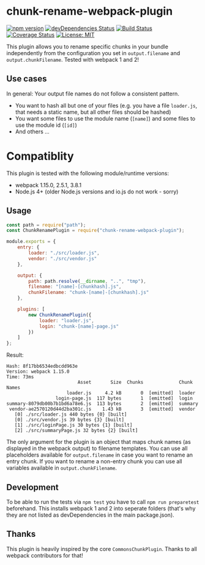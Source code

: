 # chunk-rename-webpack-plugin

[![npm version](https://badge.fury.io/js/chunk-rename-webpack-plugin.svg)](https://badge.fury.io/js/chunk-rename-webpack-plugin)
[![devDependencies Status](https://david-dm.org/sueddeutsche/chunk-rename-webpack-plugin/dev-status.svg)](https://david-dm.org/sueddeutsche/chunk-rename-webpack-plugin?type=dev)
[![Build Status](https://travis-ci.org/sueddeutsche/chunk-rename-webpack-plugin.svg?branch=master)](https://travis-ci.org/sueddeutsche/chunk-rename-webpack-plugin)
[![Coverage Status](https://coveralls.io/repos/github/sueddeutsche/chunk-rename-webpack-plugin/badge.svg?branch=master)](https://coveralls.io/github/sueddeutsche/chunk-rename-webpack-plugin?branch=master)
[![License: MIT](https://img.shields.io/badge/License-MIT-yellow.svg)](https://opensource.org/licenses/MIT)

This plugin allows you to rename specific chunks in your bundle independently from the configuration you set in `output.filename` and `output.chunkFilename`. Tested with webpack 1 and 2!

## Use cases
In general: Your output file names do not follow a consistent pattern.
* You want to hash all but one of your files (e.g. you have a file `loader.js`, that needs a static name, but all other files should be hashed)
* You want some files to use the module name (`[name]`) and some files to use the module id (`[id]`)
* And others ... 

# Compatiblity
This plugin is tested with the following module/runtime versions:
* webpack 1.15.0, 2.5.1, 3.8.1
* Node.js 4+ (older Node.js versions and io.js do not work - sorry)

## Usage
```js
const path = require("path");
const ChunkRenamePlugin = require("chunk-rename-webpack-plugin");

module.exports = {
    entry: {
        loader: "./src/loader.js",
        vendor: "./src/vendor.js"
    },

    output: {
        path: path.resolve(__dirname, "..", "tmp"),
        filename: "[name]-[chunkhash].js",
        chunkFilename: "chunk-[name]-[chunkhash].js"
    },

    plugins: [
        new ChunkRenamePlugin({
            loader: "loader.js",
            login: "chunk-[name]-page.js"
        })
    ]
};
```

Result:
```
Hash: 8f17bb6534edbcdd963e
Version: webpack 1.15.0
Time: 73ms
                          Asset       Size  Chunks             Chunk Names
                      loader.js     4.2 kB       0  [emitted]  loader
                  login-page.js  117 bytes       1  [emitted]  login
summary-8079db00b7b1bd6a78e6.js  113 bytes       2  [emitted]  summary
 vendor-ae2570120d44d2ba301c.js    1.43 kB       3  [emitted]  vendor
   [0] ./src/loader.js 440 bytes {0} [built]
   [0] ./src/vendor.js 39 bytes {3} [built]
   [1] ./src/loginPage.js 30 bytes {1} [built]
   [2] ./src/summaryPage.js 32 bytes {2} [built]
```

The only argument for the plugin is an object that maps chunk names (as displayed in the webpack output) to filename templates. You can use all placeholders available for `output.filename` in case you want to rename an entry chunk. If you want to rename a non-entry chunk you can use all variables available in `output.chunkFilename`.

## Development
To be able to run the tests via `npm test` you have to call `npm run preparetest` beforehand. This installs webpack 1 and 2 into seperate folders (that's why they are not listed as devDependencies in the main package.json).

## Thanks
This plugin is heavily inspired by the core `CommonsChunkPlugin`. Thanks to all webpack contributors for that!
